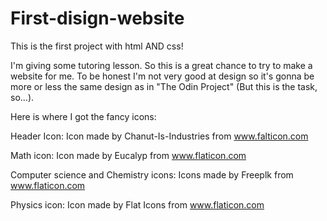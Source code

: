 # First-disign-website
This is the first project with html AND css!

I'm giving some tutoring lesson. So this is a great chance to try to make a website for me. To be honest I'm not very good at design so it's gonna be more or less the same design as in "The Odin Project" (But this is the task, so...).

Here is where I got the fancy icons:

Header Icon:
Icon made by Chanut-Is-Industries from www.falticon.com

Math icon:
Icon made by Eucalyp from www.flaticon.com

Computer science and Chemistry icons:
Icons made by Freeplk from www.flaticon.com

Physics icon:
Icon made by Flat Icons from www.flaticon.com
